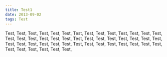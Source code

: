 ```yaml
---
title: Test1
date: 2013-09-02
tags: Test
---
```


Test, Test, Test, Test, Test, Test, Test, Test,
Test, Test, Test, Test, Test, Test, Test, Test,
Test, Test, Test, Test, Test, Test, Test, Test,
Test, Test, Test, Test, Test, Test, Test, Test,
Test, Test, Test, Test, Test, Test, Test, Test,
Test, Test, Test, Test, Test, Test, Test, Test,
